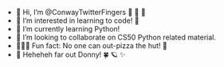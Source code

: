 - 👋 Hi, I’m @ConwayTwitterFingers 🔫 🤠 🌵
- 👀 I’m interested in learning to code! 🧠
- 🐍 I’m currently learning Python!
- 💞️ I’m looking to collaborate on CS50 Python related material.
- 🧙🏻‍♂️ Fun fact: No one can out-pizza the hut! 🍕
- 🦧 Heheheh far out Donny! 🍀 🪐 ✨
